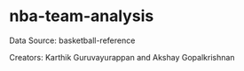 # nba-team-analysis

Data Source: basketball-reference

Creators: Karthik Guruvayurappan and Akshay Gopalkrishnan
